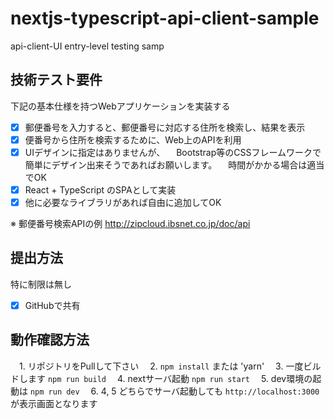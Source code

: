 # nextjs-typescript-api-client-sample
api-client-UI entry-level testing samp

## 技術テスト要件
下記の基本仕様を持つWebアプリケーションを実装する

- [x] 郵便番号を入力すると、郵便番号に対応する住所を検索し、結果を表示
- [x] 便番号から住所を検索するために、Web上のAPIを利用
- [x] UIデザインに指定はありませんが、
　Bootstrap等のCSSフレームワークで簡単にデザイン出来そうであればお願いします。
　時間がかかる場合は適当でOK
- [x] React + TypeScript のSPAとして実装
- [x] 他に必要なライブラリがあれば自由に追加してOK

※ 郵便番号検索APIの例
http://zipcloud.ibsnet.co.jp/doc/api

## 提出方法
特に制限は無し

- [x] GitHubで共有

## 動作確認方法

　1. リポジトリをPullして下さい
　2. `npm install` または 'yarn'
　3. 一度ビルドします `npm run build`
　4. nextサーバ起動 `npm run start`
　5. dev環境の起動は `npm run dev`
　6. 4, 5 どちらでサーバ起動しても `http://localhost:3000` が表示画面となります
